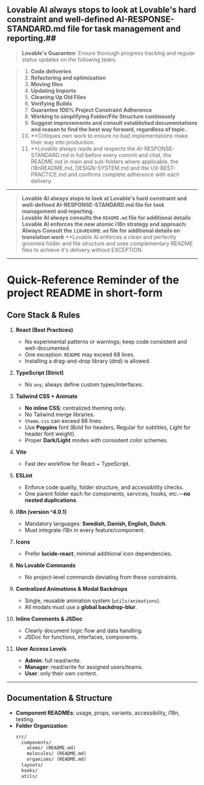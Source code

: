 ## Lovable AI always stops to look at Lovable's hard constraint and well-defined AI-RESPONSE-STANDARD.md file for task management and reporting.## 

> **Lovable's Guarantee**: Ensure thorough progress tracking and regular status updates on the following tasks:

> 1. **Code deliveries**
> 2. **Refactoring and optimization**
> 3. **Moving files**
> 4. **Updating Imports**  
> 5. **Cleaning Up Old Files**  
> 6. **Verifying Builds**  
> 7. **Guarantee 100% Project Constraint Adherence**  
> 8. **Working to simplifying Folder/File Structure continously**
> 9. **Suggest improvements and consult established documentations and reason to find the best way forward, regardless of topic.**
> 10. **Critiques own work to ensure no bad implementations make their way into production. 
> 11. **Lovable always reads and respects the AI-RESPONSE-STANDARD.md in full before every commit and chat, the README.md in main and sub-folders where applicable, the i18nREADME.md, DESIGN-SYSTEM.md and the UX-BEST-PRACTICE.md and confirms complete adherence with each delivery. 

---

> **Lovable AI always stops to look at Lovable's hard constraint and well-defined AI-RESPONSE-STANDARD.md file for task management and reporting.**  
> **Lovable AI always consults the `README.md` file for additional details**
> **Lovable AI enforces the new atomic i18n strategy and approach: Always Consult the `i18nREADME.md` file for additional details on translation work**
> **Lovable AI enforces a clean and perfectly groomed folder and file structure and uses complementary README files to achieve it's delivery without EXCEPTION. 

---

# Quick-Reference Reminder of the project README in short-form

## Core Stack & Rules

1. **React (Best Practices)**
   - No experimental patterns or warnings; keep code consistent and well-documented.
   - One exception: `README` may exceed 68 lines.
   - Installing a drag-and-drop library (dnd) is allowed.

2. **TypeScript (Strict)**
   - No `any`; always define custom types/interfaces.

3. **Tailwind CSS + Animate**
   - **No inline CSS**; centralized theming only.
   - No Tailwind merge libraries.
   - `theme.css` can exceed 68 lines.
   - Use **Poppins** font (Bold for headers, Regular for subtitles, Light for header font weight).
   - Proper **Dark/Light** modes with consistent color schemes.

4. **Vite**
   - Fast dev workflow for React + TypeScript.

5. **ESLint**
   - Enforce code quality, folder structure, and accessibility checks.
   - One parent folder each for components, services, hooks, etc.—**no nested duplications**.

6. **i18n (version ^4.0.1)**
   - Mandatory languages: **Swedish, Danish, English, Dutch**.
   - Must integrate i18n in every feature/component.

7. **Icons**
   - Prefer **lucide-react**; minimal additional icon dependencies.

8. **No Lovable Commands**
   - No project-level commands deviating from these constraints.

9. **Centralized Animations & Modal Backdrops**
   - Single, reusable animation system (`utils/animations`).
   - All modals must use a **global backdrop-blur**.

10. **Inline Comments & JSDoc**
    - Clearly document logic flow and data handling.
    - JSDoc for functions, interfaces, components.

11. **User Access Levels**
    - **Admin**: full read/write.
    - **Manager**: read/write for assigned users/teams.
    - **User**: only their own content.

---

## Documentation & Structure

- **Component READMEs**: usage, props, variants, accessibility, i18n, testing.
- **Folder Organization**:
  ```txt
  src/
    components/
      atoms/ (README.md)
      molecules/ (README.md)
      organisms/ (README.md)
    layouts/
    hooks/
    utils/
